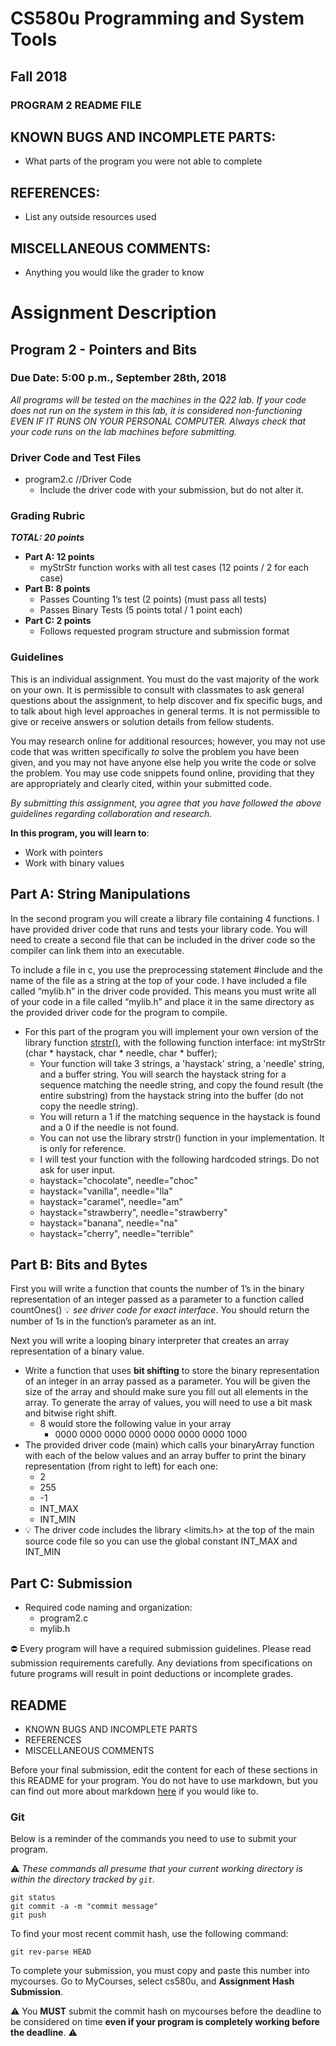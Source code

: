 # CS580u Programming and System Tools
## Fall 2018
### PROGRAM 2 README FILE

## KNOWN BUGS AND INCOMPLETE PARTS:
- What parts of the program you were not able to complete

## REFERENCES:
- List any outside resources used

## MISCELLANEOUS COMMENTS:
- Anything you would like the grader to know

# Assignment Description
## Program 2 - Pointers and Bits
### Due Date: 5:00 p.m., September 28th, 2018

*All programs will be tested on the machines in the Q22 lab. If your code does not run on the system in this lab, it is considered non-functioning EVEN IF IT RUNS ON YOUR PERSONAL COMPUTER. Always check that your code runs on the lab machines before submitting.*

### Driver Code and Test Files

* program2.c //Driver Code
   * Include the driver code with your submission, but do not alter it.

### Grading Rubric

**_TOTAL: 20 points_**
* **Part A: 12 points**
    * myStrStr function works with all test cases (12 points / 2 for each case)
* **Part B: 8 points**
    * Passes Counting 1’s test (2 points) (must pass all tests)
    * Passes Binary Tests (5 points total / 1 point each)
* **Part C: 2 points**
    * Follows requested program structure and submission format

### Guidelines

This is an individual assignment. You must do the vast majority of the work on your own. It is permissible to consult with classmates to ask general questions about the assignment, to help discover and fix specific bugs, and to talk about high level approaches in general terms. It is not permissible to give or receive answers or solution details from fellow students.

You may research online for additional resources; however, you may not use code that was written specifically *to* solve the problem you have been given, and you may not have anyone else help you write the code or solve the problem. You may use code snippets found online, providing that they are appropriately and clearly cited, within your submitted code.

*By submitting this assignment, you agree that you have followed the above guidelines regarding collaboration and research.*

__In this program, you will learn to__:

* Work with pointers
* Work with binary values

## Part A: String Manipulations

In the second program you will create a library file containing 4 functions. I have provided driver code that runs and tests your library code. You will need to create a second file that can be included in the driver code so the compiler can link them into an executable.

To include a file in c, you use the preprocessing statement #include and the name of the file as a string at the top of your code. I have included a file called “mylib.h” in the driver code provided. This means you must write all of your code in a file called “mylib.h” and place it in the same directory as the provided driver code for the program to compile.

* For this part of the program you will implement your own version of the library function [strstr()](http://www.cplusplus.com/reference/cstring/strstr/), with the following function interface:
int myStrStr (char  * haystack, char * needle, char * buffer);
   * Your function will take 3 strings, a 'haystack' string, a 'needle' string, and a buffer string. You will search the haystack string for a sequence matching the needle string, and copy the found result (the entire substring) from the haystack string into the buffer (do not copy the needle string).
   * You will return a 1 if the matching sequence in the haystack is found and a 0 if the needle is not found.
   * You can not use the library strstr() function in your implementation. It is only for reference.
   * I will test your function with the following hardcoded strings. Do not ask for user input.
   * haystack="chocolate", needle="choc"
   * haystack="vanilla", needle="lla"
   * haystack="caramel", needle="am"
   * haystack="strawberry", needle="strawberry"
   * haystack="banana", needle="na"
   * haystack="cherry", needle="terrible"

## Part B: Bits and Bytes

First you will write a function that counts the number of 1’s in the binary representation of an integer passed as a parameter to a function called countOnes() :bulb: _see driver code for exact interface_. You should return the number of 1s in the function’s parameter as an int.

Next you will write a looping binary interpreter that creates an array representation of a binary value.
* Write a function that uses **bit shifting** to store the binary representation of an integer in an array passed as a parameter. You will be given the size of the array and should make sure you fill out all elements in the array. To generate the array of values, you will need to use a bit mask and bitwise right shift.
    * 8 would store the following value in your array
        * 0000 0000 0000 0000 0000 0000 0000 1000
* The provided driver code (main) which calls your binaryArray function with each of the below values and an array buffer to print the binary representation (from right to left) for each one:
    * 2
    * 255
    * -1
    * INT_MAX
    * INT_MIN
* :bulb: The driver code includes the library <limits.h> at the top of the main source code file so you can use the global constant INT_MAX and INT_MIN


## Part C: Submission
* Required code naming and organization:
    * program2.c
    * mylib.h

:no_entry: Every program will have a required submission guidelines. Please read submission requirements carefully. Any deviations from specifications on future programs will result in point deductions or incomplete grades.

## README

* KNOWN BUGS AND INCOMPLETE PARTS
* REFERENCES
* MISCELLANEOUS COMMENTS

Before your final submission, edit the content for each of these sections in this README for your program. You do not have to use markdown, but you can find out more about markdown [here](https://guides.github.com/features/mastering-markdown/) if you would like to.

### Git

Below is a reminder of the commands you need to use to submit your program.

:warning: *These commands all presume that your current working directory is within the directory tracked by `git`.*

```shell
git status
git commit -a -m "commit message"
git push
```

To find your most recent commit hash, use the following command:

```shell
git rev-parse HEAD
```    

To complete your submission, you must copy and paste this number into mycourses. Go to MyCourses, select cs580u, and **Assignment Hash Submission**.

:warning: You __MUST__ submit the commit hash on mycourses before the deadline to be considered on time **even if your program is completely working before the deadline**. :warning:
